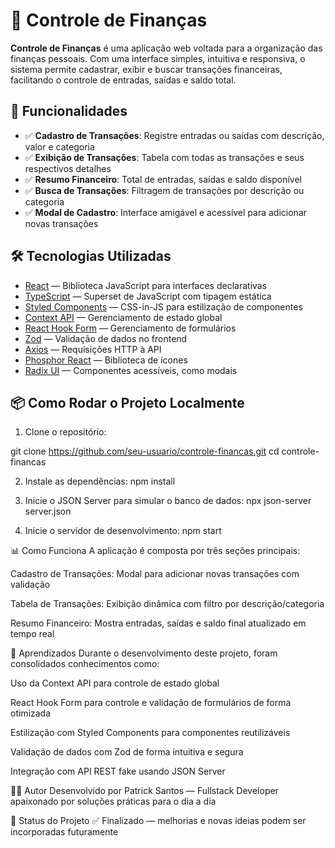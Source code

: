 # 💸 Controle de Finanças

**Controle de Finanças** é uma aplicação web voltada para a organização das finanças pessoais. Com uma interface simples, intuitiva e responsiva, o sistema permite cadastrar, exibir e buscar transações financeiras, facilitando o controle de entradas, saídas e saldo total.

## 🚀 Funcionalidades

- ✅ **Cadastro de Transações**: Registre entradas ou saídas com descrição, valor e categoria
- ✅ **Exibição de Transações**: Tabela com todas as transações e seus respectivos detalhes
- ✅ **Resumo Financeiro**: Total de entradas, saídas e saldo disponível
- ✅ **Busca de Transações**: Filtragem de transações por descrição ou categoria
- ✅ **Modal de Cadastro**: Interface amigável e acessível para adicionar novas transações

## 🛠️ Tecnologias Utilizadas

- [React](https://reactjs.org/) — Biblioteca JavaScript para interfaces declarativas
- [TypeScript](https://www.typescriptlang.org/) — Superset de JavaScript com tipagem estática
- [Styled Components](https://styled-components.com/) — CSS-in-JS para estilização de componentes
- [Context API](https://reactjs.org/docs/context.html) — Gerenciamento de estado global
- [React Hook Form](https://react-hook-form.com/) — Gerenciamento de formulários
- [Zod](https://zod.dev/) — Validação de dados no frontend
- [Axios](https://axios-http.com/) — Requisições HTTP à API
- [Phosphor React](https://phosphoricons.com/) — Biblioteca de ícones
- [Radix UI](https://www.radix-ui.com/) — Componentes acessíveis, como modais

## 📦 Como Rodar o Projeto Localmente

1. Clone o repositório:


git clone https://github.com/seu-usuario/controle-financas.git
cd controle-financas

2. Instale as dependências:
    npm install


3. Inicie o JSON Server para simular o banco de dados:
npx json-server server.json


4. Inicie o servidor de desenvolvimento:
npm start


📊 Como Funciona
A aplicação é composta por três seções principais:

Cadastro de Transações: Modal para adicionar novas transações com validação

Tabela de Transações: Exibição dinâmica com filtro por descrição/categoria

Resumo Financeiro: Mostra entradas, saídas e saldo final atualizado em tempo real

🌱 Aprendizados
Durante o desenvolvimento deste projeto, foram consolidados conhecimentos como:

Uso da Context API para controle de estado global

React Hook Form para controle e validação de formulários de forma otimizada

Estilização com Styled Components para componentes reutilizáveis

Validação de dados com Zod de forma intuitiva e segura

Integração com API REST fake usando JSON Server

👨‍💻 Autor
Desenvolvido por Patrick Santos — Fullstack Developer apaixonado por soluções práticas para o dia a dia

📌 Status do Projeto
✅ Finalizado — melhorias e novas ideias podem ser incorporadas futuramente
